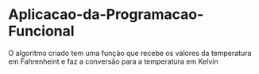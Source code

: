 # Aplicacao-da-Programacao-Funcional

<p>O algoritmo criado tem uma função que recebe os valores da temperatura em Fahrenheint e faz a conversão para a temperatura em Kelvin</p>
